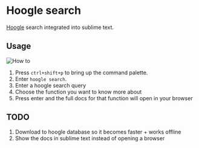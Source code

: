 Hoogle search
===============

[Hoogle](https://www.haskell.org/hoogle/) search integrated into sublime text.

## Usage

![How to](https://raw.githubusercontent.com/s4wny/HoogleSearch/master/howto.gif "How to")

1. Press `ctrl+shift+p` to bring up the command palette.
2. Enter `hoogle search`.
3. Enter a hoogle search query
4. Choose the function you want to know more about
5. Press enter and the full docs for that function will open in your browser


## TODO

1. Download to hoogle database so it becomes faster + works offline
2. Show the docs in sublime text instead of opening a browser